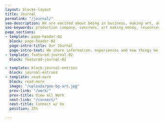 ```yaml
---
layout: blocks-layout
title: Journal
permalink: "/journal/"
seo-description: We are excited about being in business, making art, and being able to join the two to create a platform and resource to assist our clients with their goals.  We share insights, resources, and our perspectives on industry, product, operations and finding opportunity. Subscribe to our newsletter.
seo-keywords: production company, svncrwns, art making money, resources, insights, perspectives, business operations, finding opportunity, sharing insights
page_sections:
- template: page-header-02
  block: page-header-02
  page-intro-title: Our Journal
  page-intro-text: We share information, experiences and new things we’re experimenting with or learning in our studio.  We talk about branding, business operations, entrepreneurial lessons and perspectives.   Catch our behind-the-scenes footage and learn about our views on community, business and&nbsp;culture.
- template: featured-journal-02
  block: featured-journal-02

- template: block-journal-entries
  block: journal-entries
- template: read-more
  block: read-more
  image: "/uploads/geo-bg-art.jpg"
  prev-link: "/work/"
  prev-title: View all Work
  next-link: "/connect/"
  next-title: Connect w/ Us
  position: 25%

---
```

